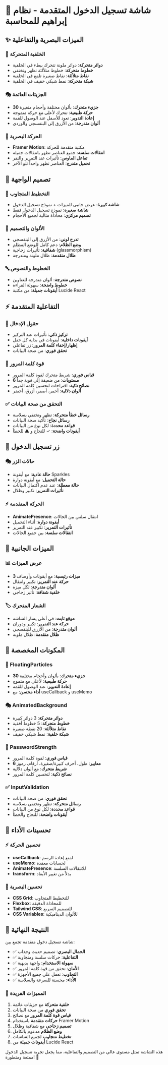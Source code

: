 # 🎨 شاشة تسجيل الدخول المتقدمة - نظام إبراهيم للمحاسبة

## ✨ الميزات البصرية والتفاعلية

### 🌈 الخلفية المتحركة
- **دوائر متحركة**: دوائر ملونة تتحرك ببطء في الخلفية
- **خطوط متحركة**: خطوط متلألئة تظهر وتختفي
- **نقاط متلألئة**: نقاط صغيرة تلمع في الخلفية
- **شبكة متحركة**: نمط شبكي خفيف في الخلفية

### 🎭 الجزيئات العائمة
- **30 جزيء متحرك**: بألوان مختلفة وأحجام متغيرة
- **حركة طبيعية**: تتحرك لأعلى مع حركة متموجة
- **إعادة التدوير**: تعود للأسفل عند الوصول للقمة
- **ألوان متدرجة**: من الأزرق إلى البنفسجي والوردي

### 🎪 الحركة البصرية
- **Framer Motion**: مكتبة متقدمة للحركة
- **انتقالات سلسة**: جميع العناصر تظهر بانتقالات جميلة
- **تفاعل الماوس**: تأثيرات عند التمرير والنقر
- **تحميل متدرج**: العناصر تظهر واحداً تلو الآخر

## 🎯 تصميم الواجهة

### 📱 التخطيط المتجاوب
- **شاشة كبيرة**: عرض جانبي للميزات + نموذج تسجيل الدخول
- **شاشة صغيرة**: نموذج تسجيل الدخول فقط
- **تصميم مركزي**: محاذاة مثالية لجميع الأحجام

### 🎨 الألوان والتصميم
- **تدرج لوني**: من الأزرق إلى البنفسجي
- **وضع الظلام**: دعم كامل للوضع المظلم
- **شفافية**: تأثيرات زجاجية (glassmorphism)
- **ظلال متقدمة**: ظلال ملونة ومتدرجة

### 🔤 الخطوط والنصوص
- **نصوص متدرجة**: ألوان متدرجة للعناوين
- **خطوط واضحة**: سهولة القراءة
- **أيقونات جميلة**: من مكتبة Lucide React

## ⚡ التفاعلية المتقدمة

### 🎯 حقول الإدخال
- **تركيز ذكي**: تأثيرات عند التركيز
- **أيقونات داخلية**: أيقونات في بداية كل حقل
- **إظهار/إخفاء كلمة المرور**: زر تفاعلي
- **تحقق فوري**: من صحة البيانات

### 🔐 قوة كلمة المرور
- **قياس فوري**: شريط متحرك لقوة كلمة المرور
- **6 مستويات**: من ضعيفة إلى قوية جداً
- **نصائح ذكية**: اقتراحات لتحسين كلمة المرور
- **ألوان دلالية**: أحمر، أصفر، أزرق، أخضر

### ✅ التحقق من صحة البيانات
- **رسائل خطأ متحركة**: تظهر وتختفي بسلاسة
- **رسائل نجاح**: تأكيد صحة البيانات
- **قواعد محددة**: لكل نوع من البيانات
- **أيقونات واضحة**: ✓ للنجاح و ⚠ للخطأ

## 🚀 زر تسجيل الدخول

### 🎭 حالات الزر
- **حالة عادية**: مع أيقونة Sparkles
- **حالة التحميل**: مع أيقونة دوارة
- **حالة معطلة**: عند عدم اكتمال البيانات
- **تأثيرات التمرير**: تكبير وظلال

### ⚡ الحركة المتقدمة
- **AnimatePresence**: انتقال سلس بين الحالات
- **أيقونة دوارة**: أثناء التحميل
- **تأثيرات التمرير**: تكبير عند التمرير
- **انتقالات سلسة**: بين جميع الحالات

## 🎪 الميزات الجانبية

### 📊 عرض الميزات
- **3 ميزات رئيسية**: مع أيقونات وأوصاف
- **حركة عند التمرير**: تكبير وانتقال
- **ألوان متدرجة**: لكل ميزة
- **خلفية شفافة**: تأثير زجاجي

### 🏷️ الشعار المتحرك
- **موقع ثابت**: في أعلى يسار الشاشة
- **حركة عند التمرير**: تكبير ودوران
- **ألوان متدرجة**: من الأزرق للبنفسجي
- **ظلال متقدمة**: ظلال ملونة

## 🎨 المكونات المخصصة

### 🌊 FloatingParticles
- **30 جزيء متحرك**: بألوان وأحجام مختلفة
- **حركة طبيعية**: لأعلى مع متموج
- **إعادة التدوير**: عند الوصول للقمة
- **أداء محسن**: مع useCallback و useMemo

### 🎭 AnimatedBackground
- **دوائر متحركة**: 3 دوائر كبيرة
- **خطوط متحركة**: 5 خطوط أفقية
- **نقاط متلألئة**: 20 نقطة صغيرة
- **شبكة خلفية**: نمط شبكي خفيف

### 🔐 PasswordStrength
- **قياس فوري**: لقوة كلمة المرور
- **6 معايير**: طول، أحرف كبيرة/صغيرة، أرقام، رموز
- **شريط متحرك**: مع ألوان دلالية
- **نصائح ذكية**: لتحسين كلمة المرور

### ✅ InputValidation
- **تحقق فوري**: من صحة البيانات
- **رسائل متحركة**: تظهر وتختفي بسلاسة
- **قواعد محددة**: لكل نوع من البيانات
- **أيقونات واضحة**: للنجاح والخطأ

## 🎯 تحسينات الأداء

### ⚡ تحسين الحركة
- **useCallback**: لمنع إعادة الرسم
- **useMemo**: لحسابات معقدة
- **AnimatePresence**: للانتقالات السلسة
- **transform**: بدلاً من تغيير الأبعاد

### 🎨 تحسين البصرية
- **CSS Grid**: للتخطيط المتجاوب
- **Flexbox**: للمحاذاة الدقيقة
- **Tailwind CSS**: للتصميم السريع
- **CSS Variables**: للألوان الديناميكية

## 🌟 النتيجة النهائية

شاشة تسجيل دخول متقدمة تجمع بين:
- ✅ **الجمال البصري**: تصميم حديث وجذاب
- ✅ **التفاعلية**: حركات سلسة ومتجاوبة
- ✅ **سهولة الاستخدام**: واجهة بديهية
- ✅ **الأمان**: تحقق من قوة كلمة المرور
- ✅ **التجاوب**: تعمل على جميع الأجهزة
- ✅ **الأداء**: محسنة للسرعة والسلاسة

### 🎉 المميزات الفريدة
1. **خلفية متحركة** مع جزيئات عائمة
2. **تحقق فوري** من صحة البيانات
3. **قياس قوة كلمة المرور** مع نصائح
4. **حركات متقدمة** باستخدام Framer Motion
5. **تصميم زجاجي** مع شفافية وظلال
6. **وضع الظلام** مدعوم بالكامل
7. **تخطيط متجاوب** لجميع الشاشات
8. **أيقونات جميلة** من Lucide React

هذه الشاشة تمثل مستوى عالي من التصميم والتفاعلية، مما يجعل تجربة تسجيل الدخول ممتعة ومتطورة! 🚀

